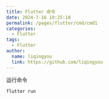 ```yaml
---
title: Flutter 命令
date: 2024-7-16 10:25:10
permalink: /pages/flutter/cmd/cmd1
categories:
  - Flutter
tags:
  - Flutter
author:
  name: liqingyou
  link: https://github.com/liqingyou
---
```


运行命令

``` 
flutter run
```